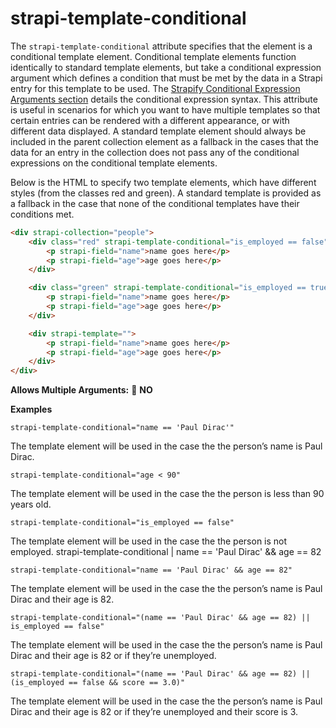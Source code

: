 # strapi-template-conditional

The `strapi-template-conditional` attribute specifies that the element is a conditional template element. Conditional template elements function identically to standard template elements, but take a conditional expression argument which defines a condition that must be met by the data in a Strapi entry for this template to be used. The [Strapify Conditional Expression Arguments section](Strapify%20Docs%203c7d220c5c6e4306baad33b1d2890f94.md) details the conditional expression syntax. This attribute is useful in scenarios for which you want to have multiple templates so that certain entries can be rendered with a different appearance, or with different data displayed. A standard template element should always be included in the parent collection element as a fallback in the cases that the data for an entry in the collection does not pass any of the conditional expressions on the conditional template elements.

Below is the HTML to specify two template elements, which have different styles (from the classes red and green). A standard template is provided as a fallback in the case that none of the conditional templates have their conditions met.

```html
<div strapi-collection="people">
	<div class="red" strapi-template-conditional="is_employed == false">
		<p strapi-field="name">name goes here</p>
		<p strapi-field="age">age goes here</p>
	</div>

	<div class="green" strapi-template-conditional="is_employed == true">
		<p strapi-field="name">name goes here</p>
		<p strapi-field="age">age goes here</p>
	</div>

	<div strapi-template="">
		<p strapi-field="name">name goes here</p>
		<p strapi-field="age">age goes here</p>
	</div>
</div>
```

**Allows Multiple Arguments:** 🚫 **NO**

**Examples**


    strapi-template-conditional="name == 'Paul Dirac'"

The template element will be used in the case the the person’s name is Paul Dirac.

    strapi-template-conditional="age < 90"

The template element will be used in the case the the person is less than 90 years old.

    strapi-template-conditional="is_employed == false"

The template element will be used in the case the the person is not employed.  strapi-template-conditional | name == 'Paul Dirac' && age == 82

    strapi-template-conditional="name == 'Paul Dirac' && age == 82"

The template element will be used in the case the the person’s name is Paul Dirac and their age is 82.

    strapi-template-conditional="(name == 'Paul Dirac' && age == 82) || is_employed == false"

The template element will be used in the case the the person’s name is Paul Dirac and their age is 82 or if they’re unemployed.

    strapi-template-conditional="(name == 'Paul Dirac' && age == 82) || (is_employed == false && score == 3.0)"

The template element will be used in the case the the person’s name is Paul Dirac and their age is 82 or if they’re unemployed and their score is 3.
